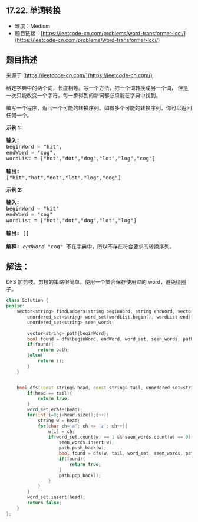 ##  17.22. 单词转换

- 难度：Medium
- 题目链接：[https://leetcode-cn.com/problems/word-transformer-lcci/](https://leetcode-cn.com/problems/word-transformer-lcci/)


## 题目描述

来源于 [https://leetcode-cn.com/](https://leetcode-cn.com/)

<p>给定字典中的两个词，长度相等。写一个方法，把一个词转换成另一个词， 但是一次只能改变一个字符。每一步得到的新词都必须能在字典中找到。</p>

<p>编写一个程序，返回一个可能的转换序列。如有多个可能的转换序列，你可以返回任何一个。</p>

<p><strong>示例 1:</strong></p>

<pre><strong>输入:</strong>
beginWord = &quot;hit&quot;,
endWord = &quot;cog&quot;,
wordList = [&quot;hot&quot;,&quot;dot&quot;,&quot;dog&quot;,&quot;lot&quot;,&quot;log&quot;,&quot;cog&quot;]

<strong>输出:</strong>
[&quot;hit&quot;,&quot;hot&quot;,&quot;dot&quot;,&quot;lot&quot;,&quot;log&quot;,&quot;cog&quot;]
</pre>

<p><strong>示例 2:</strong></p>

<pre><strong>输入:</strong>
beginWord = &quot;hit&quot;
endWord = &quot;cog&quot;
wordList = [&quot;hot&quot;,&quot;dot&quot;,&quot;dog&quot;,&quot;lot&quot;,&quot;log&quot;]

<strong>输出: </strong>[]

<strong>解释:</strong>&nbsp;<em>endWord</em> &quot;cog&quot; 不在字典中，所以不存在符合要求的转换序列。</pre>


## 解法：

DFS 加剪枝。剪枝的策略很简单，使用一个集合保存使用过的 word，避免绕圈子。

```c++
class Solution {
public:
    vector<string> findLadders(string beginWord, string endWord, vector<string>& wordList) {
        unordered_set<string> word_set(wordList.begin(), wordList.end());
        unordered_set<string> seen_words;
        
        vector<string> path{beginWord};
        bool found = dfs(beginWord, endWord, word_set, seen_words, path);
        if(found){
            return path;
        }else{
            return {};
        }
    }


    bool dfs(const string& head, const string& tail, unordered_set<string>& word_set, unordered_set<string>& seen_words, vector<string>& path){
        if(head == tail){
            return true;
        }
        word_set.erase(head);
        for(int i=0;i<head.size();i++){
            string w = head;
            for(char ch='a'; ch <= 'z'; ch++){
                w[i] = ch;
                if(word_set.count(w) == 1 && seen_words.count(w) == 0){
                    seen_words.insert(w);
                    path.push_back(w);
                    bool found = dfs(w, tail, word_set, seen_words, path);
                    if(found){
                        return true;
                    }
                    path.pop_back();
                }
            }
        }
        word_set.insert(head);
        return false;
    }
};
```
